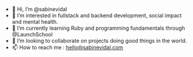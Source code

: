 - 👋 Hi, I’m @sabinevidal
- 👀 I’m interested in fullstack and backend development, social impact and mental health.
- 🌱 I’m currently learning Ruby and programming fundamentals through @LaunchSchool
- 💞️ I’m looking to collaborate on projects doing good things in the world.
- 📫 How to reach me : hello@sabinevidal.com

<!---
sabinevidal/sabinevidal is a ✨ special ✨ repository because its `README.md` (this file) appears on your GitHub profile.
You can click the Preview link to take a look at your changes.
--->
